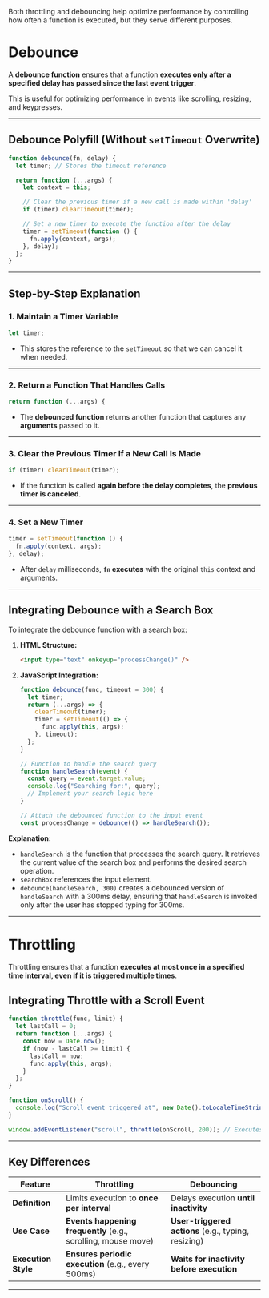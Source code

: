 Both throttling and debouncing help optimize performance by controlling how often a function is executed, but they serve different purposes.

# Debounce

A **debounce function** ensures that a function **executes only after a specified delay has passed since the last event trigger**.

This is useful for optimizing performance in events like scrolling, resizing, and keypresses.

---

## **Debounce Polyfill (Without `setTimeout` Overwrite)**

```js
function debounce(fn, delay) {
  let timer; // Stores the timeout reference

  return function (...args) {
    let context = this;

    // Clear the previous timer if a new call is made within 'delay'
    if (timer) clearTimeout(timer);

    // Set a new timer to execute the function after the delay
    timer = setTimeout(function () {
      fn.apply(context, args);
    }, delay);
  };
}
```

---

## **Step-by-Step Explanation**

### **1. Maintain a Timer Variable**

```js
let timer;
```

- This stores the reference to the `setTimeout` so that we can cancel it when needed.

---

### **2. Return a Function That Handles Calls**

```js
return function (...args) {
```

- The **debounced function** returns another function that captures any **arguments** passed to it.

---

### **3. Clear the Previous Timer If a New Call Is Made**

```js
if (timer) clearTimeout(timer);
```

- If the function is called **again before the delay completes**, the **previous timer is canceled**.

---

### **4. Set a New Timer**

```js
timer = setTimeout(function () {
  fn.apply(context, args);
}, delay);
```

- After `delay` milliseconds, **`fn` executes** with the original `this` context and arguments.

---

## Integrating Debounce with a Search Box

To integrate the debounce function with a search box:

1. **HTML Structure:**

   ```html
   <input type="text" onkeyup="processChange()" />
   ```

2. **JavaScript Integration:**

   ```javascript
   function debounce(func, timeout = 300) {
     let timer;
     return (...args) => {
       clearTimeout(timer);
       timer = setTimeout(() => {
         func.apply(this, args);
       }, timeout);
     };
   }

   // Function to handle the search query
   function handleSearch(event) {
     const query = event.target.value;
     console.log("Searching for:", query);
     // Implement your search logic here
   }

   // Attach the debounced function to the input event
   const processChange = debounce(() => handleSearch());
   ```

**Explanation:**

- `handleSearch` is the function that processes the search query. It retrieves the current value of the search box and performs the desired search operation.
- `searchBox` references the input element.
- `debounce(handleSearch, 300)` creates a debounced version of `handleSearch` with a 300ms delay, ensuring that `handleSearch` is invoked only after the user has stopped typing for 300ms.

---

# Throttling

Throttling ensures that a function **executes at most once in a specified time interval, even if it is triggered multiple times**.

## Integrating Throttle with a Scroll Event

```js
function throttle(func, limit) {
  let lastCall = 0;
  return function (...args) {
    const now = Date.now();
    if (now - lastCall >= limit) {
      lastCall = now;
      func.apply(this, args);
    }
  };
}

function onScroll() {
  console.log("Scroll event triggered at", new Date().toLocaleTimeString());
}

window.addEventListener("scroll", throttle(onScroll, 200)); // Executes at most every 200ms
```

---

## **Key Differences**

| Feature             | Throttling                                                    | Debouncing                                          |
| ------------------- | ------------------------------------------------------------- | --------------------------------------------------- |
| **Definition**      | Limits execution to **once per interval**                     | Delays execution **until inactivity**               |
| **Use Case**        | **Events happening frequently** (e.g., scrolling, mouse move) | **User-triggered actions** (e.g., typing, resizing) |
| **Execution Style** | **Ensures periodic execution** (e.g., every 500ms)            | **Waits for inactivity before execution**           |

---
